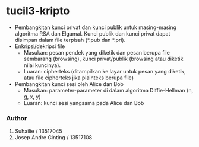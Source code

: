 # tucil3-kripto

- Pembangkitan kunci privat dan kunci publik untuk masing-masing algoritma RSA dan Elgamal. Kunci publik dan kunci privat dapat disimpan dalam file terpisah (*.pub dan *.pri).
- Enkripsi/dekripsi file 
    - Masukan: pesan pendek yang diketik dan pesan berupa file sembarang (browsing), kunci privat/publik (browsing atau diketik nilai kuncinya).
	- Luaran: cipherteks (ditampilkan ke layar untuk pesan yang diketik, atau file cipherteks jika plainteks berupa file)
- Pembangkitan kunci sesi oleh Alice dan Bob
	- Masukan: parameter-parameter di dalam algoritma Diffie-Hellman (n, g, x, y)
	- Luaran: kunci sesi yangsama pada Alice dan Bob


### Author
1. Suhailie / 13517045
2. Josep Andre Ginting / 13517108

